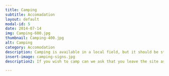 ```yaml
---
title: Camping
subtitle: Accomadation
layout: default
modal-id: 5
date: 2014-07-14
img: Camping-600.jpg
thumbnail: Camping-400.jpg
alt: Camping
category: Accomodation
description: Camping is available in a local field, but it should be stressed though that no facilities will be available on site. The site is suitable for tents and cars/camper vans/caravans. There is no charge for the use of the campsite over the bike show weekend. If you have any issues finding the site please speak to team members at the show, the location of the site is shown in the map above and there will be signs out on the day.
insert-image: camping-signs.jpg
description2: If you wish to camp can we ask that you leave the site as you find it so that we retain the farmers good will for future shows.

---
```


